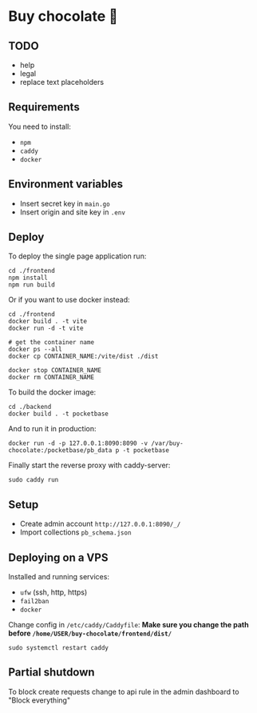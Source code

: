 # Buy chocolate 🍫

## TODO

* help
* legal
* replace text placeholders

## Requirements

You need to install:
* ```npm```
* ```caddy```
* ```docker```

## Environment variables

* Insert secret key in ```main.go```
* Insert origin and site key in ```.env```

## Deploy

To deploy the single page application run:
```
cd ./frontend
npm install
npm run build
```

Or if you want to use docker instead:
```
cd ./frontend
docker build . -t vite
docker run -d -t vite

# get the container name
docker ps --all
docker cp CONTAINER_NAME:/vite/dist ./dist

docker stop CONTAINER_NAME
docker rm CONTAINER_NAME
```

To build the docker image:
```
cd ./backend
docker build . -t pocketbase
```

And to run it in production:

```
docker run -d -p 127.0.0.1:8090:8090 -v /var/buy-chocolate:/pocketbase/pb_data p -t pocketbase
```

Finally start the reverse proxy with caddy-server:
```
sudo caddy run
```

## Setup

* Create admin account ```http://127.0.0.1:8090/_/```
* Import collections ```pb_schema.json```

## Deploying on a VPS

Installed and running services:
* ```ufw``` (ssh, http, https)
* ```fail2ban```
* ```docker```

Change config in ```/etc/caddy/Caddyfile```:
**Make sure you change the path before ```/home/USER/buy-chocolate/frontend/dist/```**
```
sudo systemctl restart caddy
```

## Partial shutdown

To block create requests change to api rule in the admin dashboard to "Block everything"
